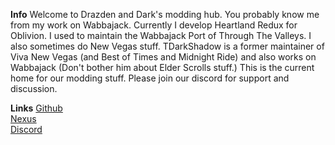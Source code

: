 __**Info**__
Welcome to Drazden and Dark's modding hub. You probably know me from my work on Wabbajack. Currently I develop Heartland Redux for Oblivion. I used to maintain the Wabbajack Port of Through The Valleys. I also sometimes do New Vegas stuff. TDarkShadow is a former maintainer of Viva New Vegas (and Best of Times and Midnight Ride) and also works on Wabbajack (Don't bother him about Elder Scrolls stuff.) This is the current home for our modding stuff. Please join our discord for support and discussion.  

__**Links**__
[Github](https://github.com/DrazDarkModdingHub)  
[Nexus](https://www.nexusmods.com/users/42305265?tab=about+me)  
[Discord](https://discord.gg/UCgHPE839E)  
